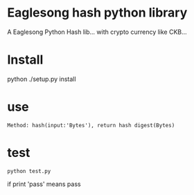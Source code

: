 # Eaglesong hash python library
A Eaglesong Python Hash lib... with crypto currency like CKB...
# Install
python ./setup.py install
# use
`
Method: hash(input:'Bytes'), return hash digest(Bytes)
`
# test
```
python test.py
```
if print 'pass' means pass
